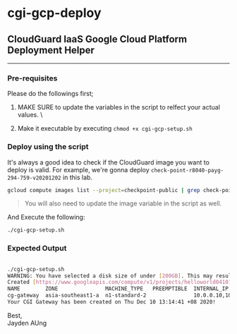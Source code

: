 # cgi-gcp-deploy
## CloudGuard IaaS Google Cloud Platform Deployment Helper
---

### Pre-requisites 

Please do the followings first;

1.  MAKE SURE to update the variables in the script to relfect your actual values. \

2. Make it executable by executing  ```chmod +x cgi-gcp-setup.sh``` 

### Deploy using the script 

It's always a good idea to check if the CloudGuard image you want to deploy is valid. For example, we're gonna deploy ```check-point-r8040-payg-294-759-v20201202``` in this lab. 

```bash
gcloud compute images list --project=checkpoint-public | grep check-point-r8040-payg-294-759-v20201202
```
> You will also need to update the image variable in the script as well.

And Execute the following:

```bash
./cgi-gcp-setup.sh
```

### Expected Output

```bash

./cgi-gcp-setup.sh
WARNING: You have selected a disk size of under [200GB]. This may result in poor I/O performance. For more information, see: https://developers.google.com/compute/docs/disks#performance.
Created [https://www.googleapis.com/compute/v1/projects/helloworld041019/zones/asia-southeast1-a/instances/cg-gateway].
NAME        ZONE               MACHINE_TYPE   PREEMPTIBLE  INTERNAL_IP          EXTERNAL_IP    STATUS
cg-gateway  asia-southeast1-a  n1-standard-2               10.0.0.10,10.4.0.10  35.198.197.18  RUNNING
Your CGI Gateway has been created on Thu Dec 10 13:14:41 +08 2020!

```



Best, \
Jayden AUng